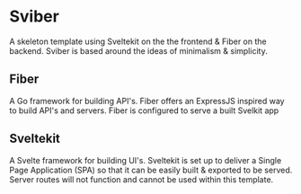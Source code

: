 # Sviber

A skeleton template using Sveltekit on the the frontend & Fiber on the backend. Sviber is based around the ideas of minimalism & simplicity.

## Fiber

A Go framework for building API's. Fiber offers an ExpressJS inspired way to build API's and servers. Fiber is configured to serve a built Svelkit app

## Sveltekit

A Svelte framework for building UI's. Sveltekit is set up to deliver a Single Page Application (SPA) so that it can be easily built & exported to be served. Server routes will not function and cannot be used within this template.
